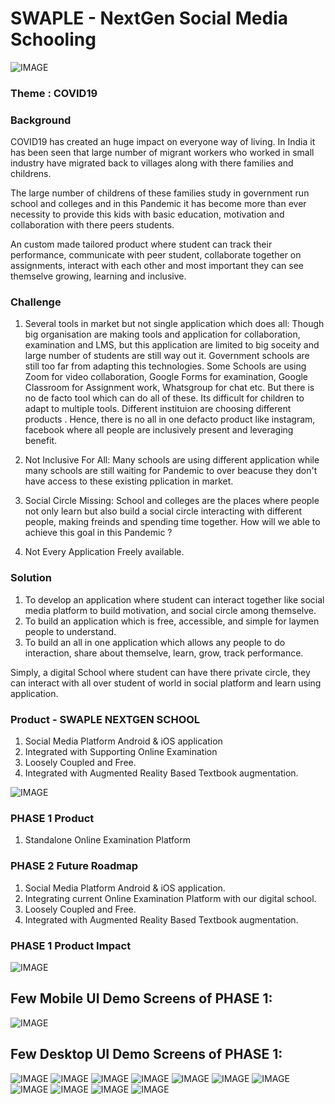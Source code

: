 # SWAPLE - NextGen Social Media Schooling #
![IMAGE](swaple_logo.jpg)

### Theme : COVID19 ###

### Background
COVID19 has created an huge impact on everyone way of living. In India it has been seen that large number of migrant workers who worked in small industry have migrated back to villages along with there families and childrens.

The large number of childrens  of these families study in government run school and colleges and in this Pandemic it has become more than ever necessity to provide this kids with basic education, motivation and collaboration with there peers students.

An custom made tailored product where student can track their performance, communicate with peer student, collaborate together on assignments, interact with each other and most important they can see themselve growing, learning and inclusive.


### Challenge
1. Several tools in market but not single application which does all: Though big organisation are making tools and application for collaboration, examination and LMS, but this application are limited to big soceity and large number of students are still way out it. Government schools are still too far from adapting this technologies. Some Schools are using  Zoom for video collaboration, Google Forms for examination, Google Classroom for Assignment work, Whatsgroup for chat etc. But there is no de facto tool which can do all of these. Its difficult for children to adapt to multiple tools. Different instituion are choosing different  products . Hence, there is no all in one defacto product like instagram, facebook where all people are inclusively present and leveraging benefit.

2. Not Inclusive For All: Many schools are using different application while many schools are still waiting for Pandemic to over beacuse they don't have access to these existing  pplication in market.

3. Social Circle Missing: School and colleges are the places where people not only learn but also build a social circle interacting with different people, making freinds and spending time together. How will we able to achieve this goal in this Pandemic ?

4. Not Every Application Freely available.


### Solution
1. To develop an application where student can interact together like social media platform to build motivation, and social circle among themselve.
2. To build an application which is free, accessible, and simple for laymen people to understand.
3. To build an all in one application which allows any people to do interaction, share about themselve, learn, grow, track performance.

Simply, a digital School where student can have there private circle, they can interact with all over student of world in social platform and learn using application.

### Product - SWAPLE NEXTGEN SCHOOL
1. Social Media Platform Android & iOS application
2. Integrated with Supporting Online Examination
3. Loosely Coupled and Free.
4. Integrated with Augmented Reality Based Textbook augmentation.

![IMAGE](screenshot/vision.JPG)

### PHASE 1 Product 
1. Standalone Online Examination Platform

### PHASE 2 Future Roadmap
1. Social Media Platform Android & iOS application.
2. Integrating current Online Examination Platform with our digital school.
2. Loosely Coupled and Free.
3. Integrated with Augmented Reality Based Textbook augmentation.

### PHASE 1 Product  Impact
![IMAGE](screenshot/covid_impact.png)



##  Few Mobile UI Demo Screens of PHASE 1:
![IMAGE](screenshot/mobile_ui.jpg)


##  Few Desktop UI Demo Screens of PHASE 1:
![IMAGE](screenshot/1.png)
![IMAGE](screenshot/2.png)
![IMAGE](screenshot/3.png)
![IMAGE](screenshot/4.png)
![IMAGE](screenshot/5.png)
![IMAGE](screenshot/6.png)
![IMAGE](screenshot/7.png)
![IMAGE](screenshot/8.png)
![IMAGE](screenshot/9.png)
![IMAGE](screenshot/10.png)
![IMAGE](screenshot/14.png)



